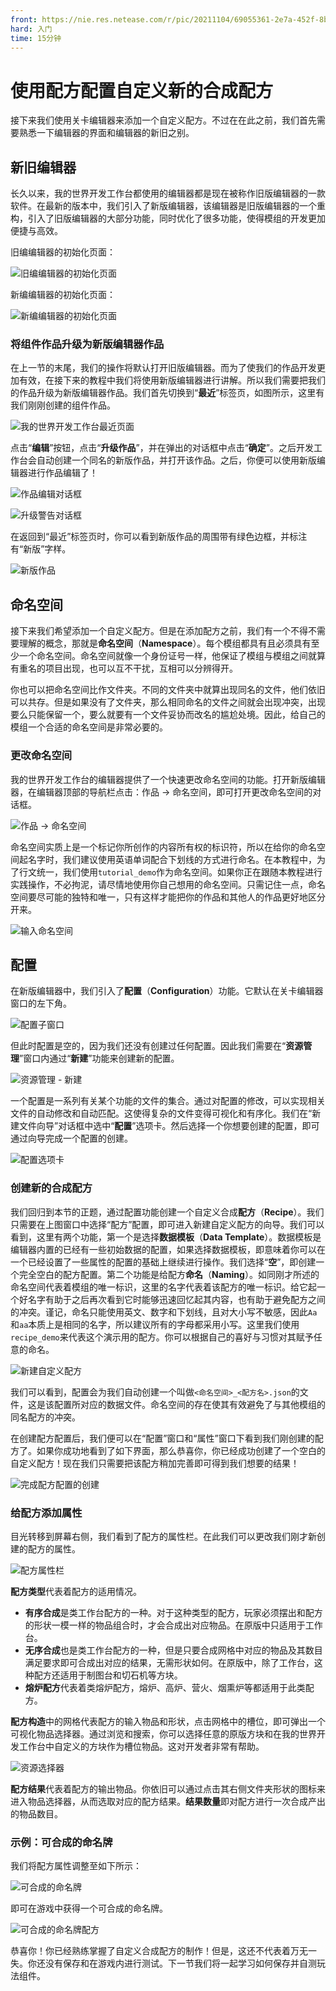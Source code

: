 ```yaml
---
front: https://nie.res.netease.com/r/pic/20211104/69055361-2e7a-452f-8b1a-f23e1262a03a.jpg
hard: 入门
time: 15分钟
---
```


# 使用配方配置自定义新的合成配方

接下来我们使用关卡编辑器来添加一个自定义配方。不过在在此之前，我们首先需要熟悉一下编辑器的界面和编辑器的新旧之别。

## 新旧编辑器

长久以来，我的世界开发工作台都使用的编辑器都是现在被称作旧版编辑器的一款软件。在最新的版本中，我们引入了新版编辑器，该编辑器是旧版编辑器的一个重构，引入了旧版编辑器的大部分功能，同时优化了很多功能，使得模组的开发更加便捷与高效。

旧编编辑器的初始化页面：

![旧编编辑器的初始化页面](./images/1.2_level_editor_init_screen.png)

新编编辑器的初始化页面：

![新编编辑器的初始化页面](./images/1.2_new_level_editor_init_screen.png)

### 将组件作品升级为新版编辑器作品

在上一节的末尾，我们的操作将默认打开旧版编辑器。而为了使我们的作品开发更加有效，在接下来的教程中我们将使用新版编辑器进行讲解。所以我们需要把我们的作品升级为新版编辑器作品。我们首先切换到“**最近**”标签页，如图所示，这里有我们刚刚创建的组件作品。

![我的世界开发工作台最近页面](./images/1.2_mc_studio_recent_screen.png)

点击“**编辑**”按钮，点击“**升级作品**”，并在弹出的对话框中点击“**确定**”。之后开发工作台会自动创建一个同名的新版作品，并打开该作品。之后，你便可以使用新版编辑器进行作品编辑了！

![作品编辑对话框](./images/1.2_recent_screen_component_edit.png)

![升级警告对话框](./images/1.2_upgrade_warning.png)

在返回到“最近”标签页时，你可以看到新版作品的周围带有绿色边框，并标注有“新版”字样。

![新版作品](./images/1.2_mc_studio_recent_screen_with_new_editor.png)

## 命名空间

接下来我们希望添加一个自定义配方。但是在添加配方之前，我们有一个不得不需要理解的概念，那就是**命名空间**（**Namespace**）。每个模组都具有且必须具有至少一个命名空间。命名空间就像一个身份证号一样，他保证了模组与模组之间就算有重名的项目出现，也可以互不干扰，互相可以分辨得开。

你也可以把命名空间比作文件夹。不同的文件夹中就算出现同名的文件，他们依旧可以共存。但是如果没有了文件夹，那么相同命名的文件之间就会出现冲突，出现要么只能保留一个，要么就要有一个文件妥协而改名的尴尬处境。因此，给自己的模组一个合适的命名空间是非常必要的。

### 更改命名空间

我的世界开发工作台的编辑器提供了一个快速更改命名空间的功能。打开新版编辑器，在编辑器顶部的导航栏点击：作品 -> 命名空间，即可打开更改命名空间的对话框。

![作品 -> 命名空间](./images/1.2_navigation_namespace.png)

命名空间实质上是一个标记你所创作的内容所有权的标识符，所以在给你的命名空间起名字时，我们建议使用英语单词配合下划线的方式进行命名。在本教程中，为了行文统一，我们使用`tutorial_demo`作为命名空间。如果你正在跟随本教程进行实践操作，不必拘泥，请尽情地使用你自己想用的命名空间。只需记住一点，命名空间要尽可能的独特和唯一，只有这样才能把你的作品和其他人的作品更好地区分开来。

![输入命名空间](./images/1.2_modify_namespace.png)

## 配置

在新版编辑器中，我们引入了**配置**（**Configuration**）功能。它默认在关卡编辑器窗口的左下角。

![配置子窗口](./images/1.2_configuration_subwindow.png)

但此时配置是空的，因为我们还没有创建过任何配置。因此我们需要在“**资源管理**”窗口内通过“**新建**”功能来创建新的配置。

![资源管理 - 新建](./images/1.2_resource_management_new.png)

一个配置是一系列有关某个功能的文件的集合。通过对配置的修改，可以实现相关文件的自动修改和自动匹配。这使得复杂的文件变得可视化和有序化。我们在“新建文件向导”对话框中选中“**配置**”选项卡。然后选择一个你想要创建的配置，即可通过向导完成一个配置的创建。

![配置选项卡](./images/1.2_new_file_wizard_config.png)

### 创建新的合成配方

我们回归到本节的正题，通过配置功能创建一个自定义合成**配方**（**Recipe**）。我们只需要在上图窗口中选择“配方”配置，即可进入新建自定义配方的向导。我们可以看到，这里有两个功能，第一个是选择**数据模板**（**Data Template**）。数据模板是编辑器内置的已经有一些初始数据的配置，如果选择数据模板，即意味着你可以在一个已经设置了一些属性的配置的基础上继续进行操作。我们选择“**空**”，即创建一个完全空白的配方配置。第二个功能是给配方**命名**（**Naming**）。如同刚才所述的命名空间代表着模组的唯一标识，这里的名字代表着该配方的唯一标识。给它起一个好名字有助于之后再次看到它时能够迅速回忆起其内容，也有助于避免配方之间的冲突。谨记，命名只能使用英文、数字和下划线，且对大小写不敏感，因此`Aa`和`aa`本质上是相同的名字，所以建议所有的字母都采用小写。这里我们使用`recipe_demo`来代表这个演示用的配方。你可以根据自己的喜好与习惯对其赋予任意的命名。

![新建自定义配方](./images/1.2_recipe_config_wizard.png)

我们可以看到，配置会为我们自动创建一个叫做`<命名空间>_<配方名>.json`的文件，这是该配置所对应的数据文件。命名空间的存在使其有效避免了与其他模组的同名配方的冲突。

在创建配方配置后，我们便可以在“配置”窗口和“属性”窗口下看到我们刚创建的配方了。如果你成功地看到了如下界面，那么恭喜你，你已经成功创建了一个空白的自定义配方！现在我们只需要把该配方稍加完善即可得到我们想要的结果！

![完成配方配置的创建](./images/1.2_post-creation_of_recipe.png)

### 给配方添加属性

目光转移到屏幕右侧，我们看到了配方的属性栏。在此我们可以更改我们刚才新创建的配方的属性。

![配方属性栏](./images/1.2_recipe_property.png)

**配方类型**代表着配方的适用情况。

- **有序合成**是类工作台配方的一种。对于这种类型的配方，玩家必须摆出和配方的形状一模一样的物品组合时，才会合成出对应物品。在原版中只适用于工作台。
- **无序合成**也是类工作台配方的一种，但是只要合成网格中对应的物品及其数目满足要求即可合成出对应的结果，无需形状如何。在原版中，除了工作台，这种配方还适用于制图台和切石机等方块。
- **熔炉配方**代表着类熔炉配方，熔炉、高炉、营火、烟熏炉等都适用于此类配方。

**配方构造**中的网格代表配方的输入物品和形状，点击网格中的槽位，即可弹出一个可视化物品选择器。通过浏览和搜索，你可以选择任意的原版方块和在我的世界开发工作台中自定义的方块作为槽位物品。这对开发者非常有帮助。

![资源选择器](./images/1.2_resource_pickup_dialog.png)

**配方结果**代表着配方的输出物品。你依旧可以通过点击其右侧文件夹形状的图标来进入物品选择器，从而选取对应的配方结果。**结果数量**即对配方进行一次合成产出的物品数目。

### 示例：可合成的命名牌

我们将配方属性调整至如下所示：

![可合成的命名牌](./images/1.2_craftable_nametag.png)

即可在游戏中获得一个可合成的命名牌。

![可合成的命名牌配方](./images/1.2_craftable_nametag_recipe.png)

恭喜你！你已经熟练掌握了自定义合成配方的制作！但是，这还不代表着万无一失。你还没有保存和在游戏内进行测试。下一节我们将一起学习如何保存并自测玩法组件。